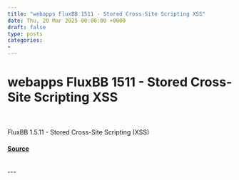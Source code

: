```yaml
---
title: "webapps FluxBB 1511 - Stored Cross-Site Scripting XSS"
date: Thu, 20 Mar 2025 00:00:00 +0000
draft: false
type: posts
categories: 
- 
---
```

# webapps FluxBB 1511 - Stored Cross-Site Scripting XSS

<br/>

<br/>
FluxBB 1.5.11 - Stored Cross-Site Scripting (XSS)

#### [Source](https://www.exploit-db.com/exploits/52090)

<br/>
---
